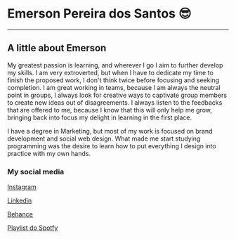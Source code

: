 # Emerson Pereira dos Santos 😎
---
## A little about Emerson

My greatest passion is learning, and wherever I go I aim to further develop my skills. I am very extroverted, but when I have to dedicate my time to finish the proposed work, I don't think twice before focusing and seeking completion. I am great working in teams, because I am always the neutral point in groups, I always look for creative ways to captivate group members to create new ideas out of disagreements. I always listen to the feedbacks that are offered to me, because I know that this will only help me grow, bringing back into focus my delight in learning in the first place.

I have a degree in Marketing, but most of my work is focused on brand development and social web design. What made me start studying programming was the desire to learn how to put everything I design into practice with my own hands.


### My social media
[Instagram](https://www.instagram.com/emers0mn/)


[Linkedin](https://www.linkedin.com/in/emerson-pereira-34aa8a150/)


[Behance](https://www.behance.net/emersonpereira6)


[Playlist do Spotfy](https://open.spotify.com/playlist/2KGbacn2gtglf3HftFM0H8?si=b3ca392f0ca84f2d)
